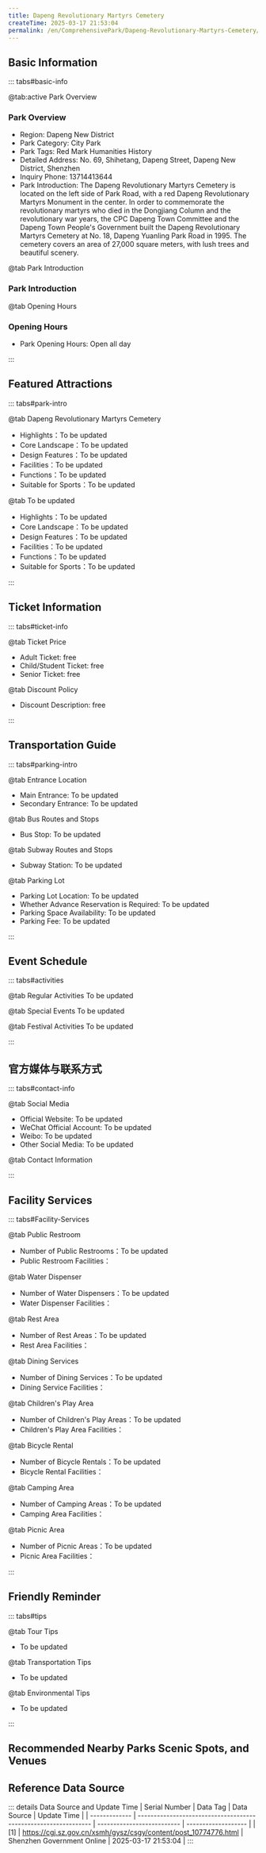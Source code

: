 ```yaml
---
title: Dapeng Revolutionary Martyrs Cemetery
createTime: 2025-03-17 21:53:04
permalink: /en/ComprehensivePark/Dapeng-Revolutionary-Martyrs-Cemetery/
---
```



<script setup>
import ImageSwiper from '/.vuepress/theme/components/ImageSwiper.vue'
// 轮播图数据
const swiperItems = [
    {
                link: 'https://cgj.sz.gov.cn/img/4/4005/4005755/10774776.jpg',
                title: 'Dapeng Revolutionary Martyrs Cemetery',
                description: '',
                author: 'Shenzhen Government Online',
                date: '2025/03/17'
                },
  {
                link: 'https://cgj.sz.gov.cn/img/4/4005/4005755/10774776.jpg',
                title: 'Dapeng Revolutionary Martyrs Cemetery',
                description: '',
                author: 'Shenzhen Government Online',
                date: '2025/03/17'
                }
]
// 配置项
const swiperConfig = {
  height: 500,
  showInfo: true
}
</script>
<!-- 轮播图组件 -->
<ImageSwiper :items="swiperItems" :config="swiperConfig" />



## Basic Information

::: tabs#basic-info

@tab:active Park Overview
### Park Overview
- Region: Dapeng New District
- Park Category: City Park
- Park Tags: Red Mark Humanities History
- Detailed Address: No. 69, Shihetang, Dapeng Street, Dapeng New District, Shenzhen
- Inquiry Phone: 13714413644
- Park Introduction: The Dapeng Revolutionary Martyrs Cemetery is located on the left side of Park Road, with a red Dapeng Revolutionary Martyrs Monument in the center. In order to commemorate the revolutionary martyrs who died in the Dongjiang Column and the revolutionary war years, the CPC Dapeng Town Committee and the Dapeng Town People's Government built the Dapeng Revolutionary Martyrs Cemetery at No. 18, Dapeng Yuanling Park Road in 1995. The cemetery covers an area of 27,000 square meters, with lush trees and beautiful scenery.

@tab Park Introduction
### Park Introduction
@tab Opening Hours
### Opening Hours
- Park Opening Hours: Open all day

:::

## Featured Attractions

::: tabs#park-intro

@tab Dapeng Revolutionary Martyrs Cemetery
<ImageCard
image="https://cgj.sz.gov.cn/images/index20230710_1.png"
    title="Dapeng Revolutionary Martyrs Cemetery"
    description="The monument to revolutionary martyrs in the cemetery is 15.5 meters high and in the shape of a square column. On the monument are seven large characters: 'Monument to Revolutionary Martyrs'. Each side of the monument base is 14 meters long. The names of more than 120 martyrs, including Liu Jinjin and Diao Xin, and the inscription written by the CPC Dapeng Town Committee and the Dapeng Town People's Government are engraved on it. The people of Dapeng built the monument to revolutionary martyrs in Tanlinpu in the spring of 1956 and moved it here in the autumn of 1995 to commemorate the martyrs' achievements and promote the revolutionary spirit, so that the martyrs will be remembered for thousands of years. This monument stands on the land of Dapeng, and even more so in the hearts of the people of Dapeng. The revolutionary martyrs will live forever!"
    date=""
    author="Shenzhen Government Online"
/>


- Highlights：To be updated
- Core Landscape：To be updated
- Design Features：To be updated
- Facilities：To be updated
- Functions：To be updated
- Suitable for Sports：To be updated

@tab To be updated
<ImageCard
image="https://cgj.sz.gov.cn/images/index20230710_1.png"
    title="Dapeng Revolutionary Martyrs Cemetery"
    description="The monument to revolutionary martyrs in the cemetery is 15.5 meters high and in the shape of a square column. On the monument are seven large characters: 'Monument to Revolutionary Martyrs'. Each side of the monument base is 14 meters long. The names of more than 120 martyrs, including Liu Jinjin and Diao Xin, and the inscription written by the CPC Dapeng Town Committee and the Dapeng Town People's Government are engraved on it. The people of Dapeng built the monument to revolutionary martyrs in Tanlinpu in the spring of 1956 and moved it here in the autumn of 1995 to commemorate the martyrs' achievements and promote the revolutionary spirit, so that the martyrs will be remembered for thousands of years. This monument stands on the land of Dapeng, and even more so in the hearts of the people of Dapeng. The revolutionary martyrs will live forever!"
    date=""
    author="Shenzhen Government Online"
/>


- Highlights：To be updated
- Core Landscape：To be updated
- Design Features：To be updated
- Facilities：To be updated
- Functions：To be updated
- Suitable for Sports：To be updated

:::

## Ticket Information

::: tabs#ticket-info

@tab Ticket Price
- Adult Ticket: free
- Child/Student Ticket: free
- Senior Ticket: free

@tab Discount Policy
- Discount Description: free

:::

## Transportation Guide

::: tabs#parking-intro

@tab Entrance Location
- Main Entrance: To be updated
- Secondary Entrance: To be updated

@tab Bus Routes and Stops
- Bus Stop: To be updated

@tab Subway Routes and Stops
- Subway Station: To be updated

@tab Parking Lot
- Parking Lot Location: To be updated
- Whether Advance Reservation is Required: To be updated
- Parking Space Availability: To be updated
- Parking Fee: To be updated

:::

## Event Schedule

::: tabs#activities

@tab Regular Activities
To be updated

@tab Special Events
To be updated

@tab Festival Activities
To be updated

:::

## 官方媒体与联系方式

::: tabs#contact-info

@tab Social Media
- Official Website: To be updated
- WeChat Official Account: To be updated
- Weibo: To be updated
- Other Social Media: To be updated

@tab Contact Information

:::

## Facility Services

::: tabs#Facility-Services

@tab Public Restroom
- Number of Public Restrooms：To be updated
- Public Restroom Facilities：

@tab Water Dispenser
- Number of Water Dispensers：To be updated
- Water Dispenser Facilities：

@tab Rest Area
- Number of Rest Areas：To be updated
- Rest Area Facilities：

@tab Dining Services
- Number of Dining Services：To be updated
- Dining Service Facilities：

@tab Children's Play Area
- Number of Children's Play Areas：To be updated
- Children's Play Area Facilities：

@tab Bicycle Rental
- Number of Bicycle Rentals：To be updated
- Bicycle Rental Facilities：

@tab Camping Area
- Number of Camping Areas：To be updated
- Camping Area Facilities：

@tab Picnic Area
- Number of Picnic Areas：To be updated
- Picnic Area Facilities：

:::

## Friendly Reminder

::: tabs#tips

@tab Tour Tips
- To be updated

@tab Transportation Tips
- To be updated

@tab Environmental Tips
- To be updated

:::

## Recommended Nearby Parks Scenic Spots, and Venues

<CardGrid>
  <ImageCard
        image="https://cgj.sz.gov.cn/img/4/4005/4005757/10774777.png"
        title="Xiwan Mangrove Wetland Park"
        description="Xiwan Mangrove Park is the only coastal leisure park in Bao'an District. It is located along the Xihai Dike in Xixiang Street, with a total area of 551,000 squa"
        href="/en/LandscapeLeisureGreenSpace/WetlandPark/Xiwan-Mangrove-Wetland-Park/"
        author="Shenzhen Government Online"
        date="2025/01/02"
      />
      <ImageCard
        image="https://cgj.sz.gov.cn/img/4/4005/4005757/10774777.png"
        title="Xiwan Mangrove Wetland Park"
        description="Xiwan Mangrove Park is the only coastal leisure park in Bao'an District. It is located along the Xihai Dike in Xixiang Street, with a total area of 551,000 squa"
        href="/en/LandscapeLeisureGreenSpace/WetlandPark/Xiwan-Mangrove-Wetland-Park/"
        author="Shenzhen Government Online"
        date="2025/01/02"
      />
    </CardGrid>


## Reference Data Source

::: details Data Source and Update Time
| Serial Number | Data Tag                                                        | Data Source                | Update Time         |
| ------------- | --------------------------------------------------------------- | -------------------------- | ------------------- |
| [1]           | https://cgj.sz.gov.cn/xsmh/gysz/csgy/content/post_10774776.html | Shenzhen Government Online | 2025-03-17 21:53:04 |
:::

